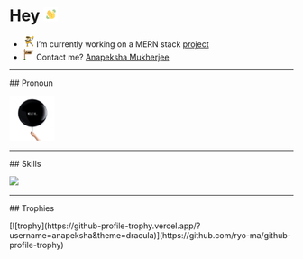 # Hey <img src="./gifs/waving_hand.gif" width="25" height="25">

- <img src="./gifs/project_gif.gif" width="20" height="20"> I’m currently working on a MERN stack [project](https://github.com/anapeksha/mern-full-stack)
- <img src="./gifs/email_gif.gif" width="20" height="20"> Contact me? [Anapeksha Mukherjee](mailto:anapeksha.mukherjee@gmail.com)
<p></p>
<p></p>

---

<p></p>
<p></p>
## Pronoun
<p></p>
<img src="./gifs/pronoun_gif.gif" width="80" height="80">
<p></p>

---

<p></p>
## Skills
<p></p>
<a href="https://www.hackerrank.com/anapeksha"><img src="https://hrcdn.net/community-frontend/assets/brand/logo-new-white-green-a5cb16e0ae.svg" height=30></a>
<p></p>

---

<p></p>
## Trophies
<p></p>
[![trophy](https://github-profile-trophy.vercel.app/?username=anapeksha&theme=dracula)](https://github.com/ryo-ma/github-profile-trophy)
